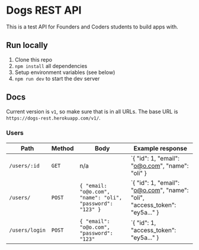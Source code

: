 # Dogs REST API

This is a test API for Founders and Coders students to build apps with.

## Run locally

1. Clone this repo
1. `npm install` all dependencies
1. Setup environment variables (see below)
1. `npm run dev` to start the dev server

## Docs

Current version is `v1`, so make sure that is in all URLs. The base URL is `https://dogs-rest.herokuapp.com/v1/`.

### Users

| Path           | Method | Body                                                      | Example response                                                           |
| -------------- | ------ | --------------------------------------------------------- | -------------------------------------------------------------------------- |
| `/users/:id`   | `GET`  | n/a                                                       | `{ "id": 1, "email": "o@o.com", "name": "oli" }                            |
| `/users/`      | `POST` | `{ "email: "o@o.com", "name": "oli", "password": "123" }` | `{ "id": 1, "email": "o@o.com", "name": "oli", "access_token": "ey5a..." } |
| `/users/login` | `POST` | `{ "email": "o@o.com", "password": "123"`                 | `{ "id": 1, "access_token": "ey5a..." }                                    |
